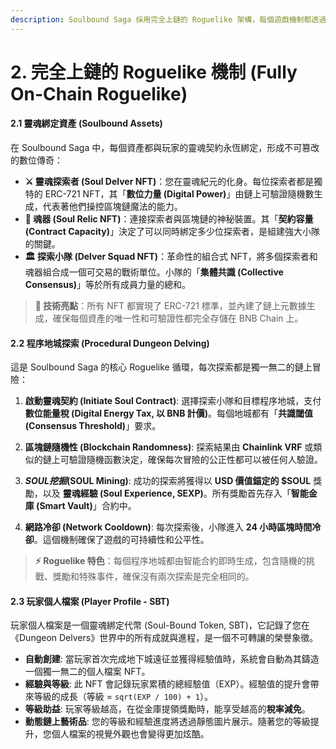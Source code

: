 ```yaml
---
description: Soulbound Saga 採用完全上鏈的 Roguelike 架構，每個遊戲機制都透過智能合約實現真正的去中心化體驗。
---
```


# 2. 完全上鏈的 Roguelike 機制 (Fully On-Chain Roguelike)

#### **2.1 靈魂綁定資產 (Soulbound Assets)**

在 Soulbound Saga 中，每個資產都與玩家的靈魂契約永恆綁定，形成不可篡改的數位傳奇：

* **⚔️ 靈魂探索者 (Soul Delver NFT)**：您在靈魂紀元的化身。每位探索者都是獨特的 ERC-721 NFT，其「**數位力量 (Digital Power)**」由鏈上可驗證隨機數生成，代表著他們操控區塊鏈魔法的能力。
* **🔮 魂器 (Soul Relic NFT)**：連接探索者與區塊鏈的神秘裝置。其「**契約容量 (Contract Capacity)**」決定了可以同時綁定多少位探索者，是組建強大小隊的關鍵。
* **🏛️ 探索小隊 (Delver Squad NFT)**：革命性的組合式 NFT，將多個探索者和魂器組合成一個可交易的戰術單位。小隊的「**集體共識 (Collective Consensus)**」等於所有成員力量的總和。

> **🔗 技術亮點**：所有 NFT 都實現了 ERC-721 標準，並內建了鏈上元數據生成，確保每個資產的唯一性和可驗證性都完全存儲在 BNB Chain 上。

#### **2.2 程序地城探索 (Procedural Dungeon Delving)**

這是 Soulbound Saga 的核心 Roguelike 循環，每次探索都是獨一無二的鏈上冒險：

1. **啟動靈魂契約 (Initiate Soul Contract)**: 選擇探索小隊和目標程序地城，支付 **數位能量稅 (Digital Energy Tax, 以 BNB 計價)**。每個地城都有「**共識閾值 (Consensus Threshold)**」要求。

2. **區塊鏈隨機性 (Blockchain Randomness)**: 探索結果由 **Chainlink VRF** 或類似的鏈上可驗證隨機函數決定，確保每次冒險的公正性都可以被任何人驗證。

3. **$SOUL 挖掘 ($SOUL Mining)**: 成功的探索將獲得以 **USD 價值錨定的 $SOUL** 獎勵，以及 **靈魂經驗 (Soul Experience, SEXP)**。所有獎勵首先存入「**智能金庫 (Smart Vault)**」合約中。

4. **網路冷卻 (Network Cooldown)**: 每次探索後，小隊進入 **24 小時區塊時間冷卻**。這個機制確保了遊戲的可持續性和公平性。

> **⚡ Roguelike 特色**：每個程序地城都由智能合約即時生成，包含隨機的挑戰、獎勵和特殊事件，確保沒有兩次探索是完全相同的。

#### **2.3 玩家個人檔案 (Player Profile - SBT)**

玩家個人檔案是一個靈魂綁定代幣 (Soul-Bound Token, SBT)，它記錄了您在《Dungeon Delvers》世界中的所有成就與進程，是一個不可轉讓的榮譽象徵。

* **自動創建**: 當玩家首次完成地下城遠征並獲得經驗值時，系統會自動為其鑄造一個獨一無二的個人檔案 NFT。
* **經驗與等級**: 此 NFT 會記錄玩家累積的總經驗值（EXP）。經驗值的提升會帶來等級的成長（等級 = `sqrt(EXP / 100) + 1`）。
* **等級助益**: 玩家等級越高，在從金庫提領獎勵時，能享受越高的**稅率減免**。
* **動態鏈上藝術品**: 您的等級和經驗進度將透過靜態圖片展示。隨著您的等級提升，您個人檔案的視覺外觀也會變得更加炫酷。
